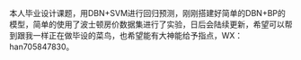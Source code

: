 本人毕业设计课题，用DBN+SVM进行回归预测，刚刚搭建好简单的DBN+BP的模型，简单的使用了波士顿房价数据集进行了实验，日后会陆续更新，希望可以帮到跟我一样正在做毕设的菜鸟，也希望能有大神能给予指点，WX：han705847830。
